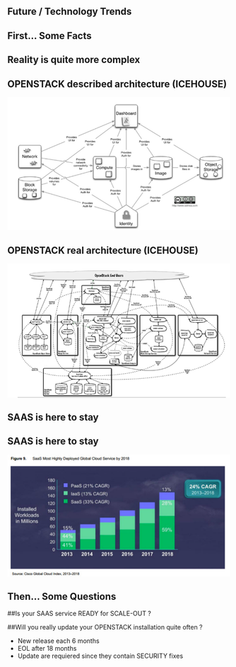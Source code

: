 ## Future / Technology Trends


## First... Some Facts


## Reality is quite more complex


## OPENSTACK described architecture (ICEHOUSE)
![Cloud timeline](./slides/img/5/archi-openstack.png)


## OPENSTACK real architecture (ICEHOUSE)
![Cloud timeline](./slides/img/5/real-archi-openstack.png)


## SAAS is here to stay


## SAAS is here to stay
![Cloud timeline](./slides/img/5/cloud-growth.png)


## Then... Some Questions


##Is your SAAS service READY for SCALE-OUT ?  <!-- .element: class="fragment" data-fragment-index="1" style="color:orange" -->


##Will you really update your OPENSTACK installation quite often ?  <!-- .element: class="fragment" data-fragment-index="1" style="color:orange" -->

- New release each 6 months <!-- .element: class="fragment" data-fragment-index="2"-->
- EOL after 18 months <!-- .element: class="fragment" data-fragment-index="3"-->
- Update are requiered since they contain SECURITY fixes <!-- .element: class="fragment" data-fragment-index="4" style="color:green"-->
